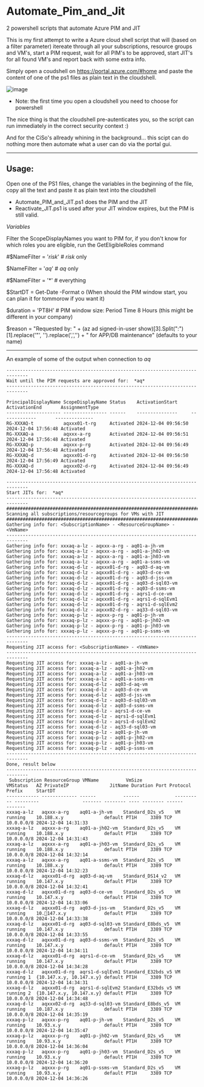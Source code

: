 # Automate_Pim_and_Jit
2 powershell scripts that automate Azure PIM and JIT

This is my first attempt to write a Azure cloud shell script that will (based on a filter parameter) itereate through all your subscriptions, resource groups and VM's, start a PIM request, wait for all PIM's to be approved, start JIT's for all found VM's and report back with some extra info.

Simply open a coudshell on https://portal.azure.com/#home and paste the content of one of the ps1 files as plain text in the cloudshell. 

![image](https://github.com/user-attachments/assets/8bef3e8c-b52a-4969-a860-03cbdbb6607c)
* Note: the first time you open a cloudshell you need to choose for powershell

The nice thing is that the cloudshell pre-autenticates you, so the script can run immediately in the correct security context :)

And for the CiSo's allready whining in the background... this scipt can do nothing more then automate what a user can do via the portal gui.

------------------------------------------------------------------------------

Usage:
------------------------------------------------------------------------------

Open one of the PS1 files, change the variables in the beginning of the file, copy all the text and paste it as plain text into the cloudshell

* Automate_PIM_and_JIT.ps1 does the PIM and the JIT
* Reactivate_JIT.ps1 is used after your JIT window expires, but the PIM is still valid.

*Variables*

Filter the ScopeDisplayNames you want to PIM for, if you don't know for which roles you are eligible, run the GetEligibleRoles command 

#$NameFilter = '*risk*' # *risk* only

$NameFilter = '*aq*'  # *aq* only

#$NameFilter = '*'  # everything

$StartDT = Get-Date -Format o (When should the PIM window start, you can plan it for tommorow if you want it)

$duration = 'PT8H' # PIM window size: Period Time 8 Hours (this might be different in your company)

$reason = "Requested by: " + (az ad signed-in-user show)[3].Split(":")[1].replace('"', '').replace(',','') + " for APP/DB maintenance"  (defaults to your name)


------------------------------------------------------------------------------

An example of some of the output when connection to *aq* 

``` 
------------------------------------------------------------------------------
Wait until the PIM requests are approved for:  *aq*
------------------------------------------------------------------------------
 
PrincipalDisplayName ScopeDisplayName Status    ActivationStart     ActivationEnd       AssignmentType
-------------------- ---------------- ------    ---------------     -------------       --------------
RG-XXXAQ-t           aqxxx01-t-rg     Activated 2024-12-04 09:56:50 2024-12-04 17:56:48 Activated
RG-XXXAQ-a           aqxxx-a-rg       Activated 2024-12-04 09:56:51 2024-12-04 17:56:48 Activated
RG-XXXAQ-p           aqxxx-p-rg       Activated 2024-12-04 09:56:49 2024-12-04 17:56:48 Activated
RG-XXXAQ-d           aqxxx01-d-rg     Activated 2024-12-04 09:56:50 2024-12-04 17:56:49 Activated
RG-XXXAQ-d           aqxxx02-d-rg     Activated 2024-12-04 09:56:49 2024-12-04 17:56:48 Activated
 
------------------------------------------------------------------------------
Start JITs for:  *aq*
------------------------------------------------------------------------------
##############################################################################
Scanning all subscriptions/resourcegroups for VMs with JIT
##############################################################################
Gathering info for: <SubscriptionName> - <ResourceGroupName> - <VmName>
------------------------------------------------------------------------------
Gathering info for: xxxaq-a-lz - aqxxx-a-rg - aq01-a-jh-vm
Gathering info for: xxxaq-a-lz - aqxxx-a-rg - aq01-a-jh02-vm
Gathering info for: xxxaq-a-lz - aqxxx-a-rg - aq01-a-jh03-vm
Gathering info for: xxxaq-a-lz - aqxxx-a-rg - aq01-a-ssms-vm
Gathering info for: xxxaq-d-lz - aqxxx01-d-rg - aq03-d-aq-vm
Gathering info for: xxxaq-d-lz - aqxxx01-d-rg - aq03-d-ce-vm
Gathering info for: xxxaq-d-lz - aqxxx01-d-rg - aq03-d-jss-vm
Gathering info for: xxxaq-d-lz - aqxxx01-d-rg - aq03-d-sql03-vm
Gathering info for: xxxaq-d-lz - aqxxx01-d-rg - aq03-d-ssms-vm
Gathering info for: xxxaq-d-lz - aqxxx01-d-rg - aqrs1-d-ce-vm
Gathering info for: xxxaq-d-lz - aqxxx01-d-rg - aqrs1-d-sqlEvm1
Gathering info for: xxxaq-d-lz - aqxxx01-d-rg - aqrs1-d-sqlEvm2
Gathering info for: xxxaq-d-lz - aqxxx02-d-rg - aq33-d-sql03-vm
Gathering info for: xxxaq-p-lz - aqxxx-p-rg - aq01-p-jh-vm
Gathering info for: xxxaq-p-lz - aqxxx-p-rg - aq01-p-jh02-vm
Gathering info for: xxxaq-p-lz - aqxxx-p-rg - aq01-p-jh03-vm
Gathering info for: xxxaq-p-lz - aqxxx-p-rg - aq01-p-ssms-vm
------------------------------------------------------------------------------
Requesting JIT access for: <SubscriptionName> - <VmName>
------------------------------------------------------------------------------
Requesting JIT access for: xxxaq-a-lz - aq01-a-jh-vm
Requesting JIT access for: xxxaq-a-lz - aq01-a-jh02-vm
Requesting JIT access for: xxxaq-a-lz - aq01-a-jh03-vm
Requesting JIT access for: xxxaq-a-lz - aq01-a-ssms-vm
Requesting JIT access for: xxxaq-d-lz - aq03-d-aq-vm
Requesting JIT access for: xxxaq-d-lz - aq03-d-ce-vm
Requesting JIT access for: xxxaq-d-lz - aq03-d-jss-vm
Requesting JIT access for: xxxaq-d-lz - aq03-d-sql03-vm
Requesting JIT access for: xxxaq-d-lz - aq03-d-ssms-vm
Requesting JIT access for: xxxaq-d-lz - aqrs1-d-ce-vm
Requesting JIT access for: xxxaq-d-lz - aqrs1-d-sqlEvm1
Requesting JIT access for: xxxaq-d-lz - aqrs1-d-sqlEvm2
Requesting JIT access for: xxxaq-d-lz - aq33-d-sql03-vm
Requesting JIT access for: xxxaq-p-lz - aq01-p-jh-vm
Requesting JIT access for: xxxaq-p-lz - aq01-p-jh02-vm
Requesting JIT access for: xxxaq-p-lz - aq01-p-jh03-vm
Requesting JIT access for: xxxaq-p-lz - aq01-p-ssms-vm
------------------------------------------------------------------------------
Done, result below
------------------------------------------------------------------------------
 Subscription ResourceGroup VMName          VmSize             VMStatus   AZ PrivateIP               JitName Duration Port Protocol Prefix     StartDT
------------ ------------- ------          ------             --------   -- ---------                ------- -------- ---- -------- ------     -------
xxxaq-a-lz   aqxxx-a-rg    aq01-a-jh-vm    Standard_D2s_v5    VM running    10.188.x.y               default PT1H     3389 TCP      10.0.0.0/8 2024-12-04 14:31:33
xxxaq-a-lz   aqxxx-a-rg    aq01-a-jh02-vm  Standard_D2s_v5    VM running    10.188.x.y               default PT1H     3389 TCP      10.0.0.0/8 2024-12-04 14:31:43
xxxaq-a-lz   aqxxx-a-rg    aq01-a-jh03-vm  Standard_D2s_v5    VM running    10.188.x.y               default PT1H     3389 TCP      10.0.0.0/8 2024-12-04 14:32:14
xxxaq-a-lz   aqxxx-a-rg    aq01-a-ssms-vm  Standard_D2s_v5    VM running    10.188.x.y               default PT1H     3389 TCP      10.0.0.0/8 2024-12-04 14:32:23
xxxaq-d-lz   aqxxx01-d-rg  aq03-d-aq-vm    Standard_DS14_v2   VM running    10.147.x.y               default PT1H     3389 TCP      10.0.0.0/8 2024-12-04 14:32:41
xxxaq-d-lz   aqxxx01-d-rg  aq03-d-ce-vm    Standard_D2s_v5    VM running    10.147.x.y               default PT1H     3389 TCP      10.0.0.0/8 2024-12-04 14:33:06
xxxaq-d-lz   aqxxx01-d-rg  aq03-d-jss-vm   Standard_D2s_v5    VM running    10.147.x.y              default PT1H     3389 TCP      10.0.0.0/8 2024-12-04 14:33:38
xxxaq-d-lz   aqxxx01-d-rg  aq03-d-sql03-vm Standard_E8bds_v5  VM running    10.147.x.y               default PT1H     3389 TCP      10.0.0.0/8 2024-12-04 14:33:55
xxxaq-d-lz   aqxxx01-d-rg  aq03-d-ssms-vm  Standard_D2s_v5    VM running    10.147.x.y               default PT1H     3389 TCP      10.0.0.0/8 2024-12-04 14:34:11
xxxaq-d-lz   aqxxx01-d-rg  aqrs1-d-ce-vm   Standard_D2s_v5    VM running    10.147.x.y               default PT1H     3389 TCP      10.0.0.0/8 2024-12-04 14:34:28
xxxaq-d-lz   aqxxx01-d-rg  aqrs1-d-sqlEvm1 Standard_E32bds_v5 VM running 1  {10.147.x.y, 10.147.x.y} default PT1H     3389 TCP      10.0.0.0/8 2024-12-04 14:34:31
xxxaq-d-lz   aqxxx01-d-rg  aqrs1-d-sqlEvm2 Standard_E32bds_v5 VM running 2  {10.147.x.y, 10.147.x.y} default PT1H     3389 TCP      10.0.0.0/8 2024-12-04 14:34:48
xxxaq-d-lz   aqxxx02-d-rg  aq33-d-sql03-vm Standard_E8bds_v5  VM running    10.187.x.y               default PT1H     3389 TCP      10.0.0.0/8 2024-12-04 14:35:19
xxxaq-p-lz   aqxxx-p-rg    aq01-p-jh-vm    Standard_D2s_v5    VM running    10.93.x.y                default PT1H     3389 TCP      10.0.0.0/8 2024-12-04 14:35:47
xxxaq-p-lz   aqxxx-p-rg    aq01-p-jh02-vm  Standard_D2s_v5    VM running    10.93.x.y                default PT1H     3389 TCP      10.0.0.0/8 2024-12-04 14:36:04
xxxaq-p-lz   aqxxx-p-rg    aq01-p-jh03-vm  Standard_D2s_v5    VM running    10.93.x.y                default PT1H     3389 TCP      10.0.0.0/8 2024-12-04 14:36:20
xxxaq-p-lz   aqxxx-p-rg    aq01-p-ssms-vm  Standard_D2s_v5    VM running    10.93.x.y                default PT1H     3389 TCP      10.0.0.0/8 2024-12-04 14:36:26

```
